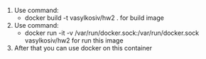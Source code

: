 1. Use command:
    - docker build -t vasylkosiv/hw2 .
for build image
2. Use command:
    - docker run -it -v /var/run/docker.sock:/var/run/docker.sock  vasylkosiv/hw2
for run this image
3. After that you can use docker on this container
